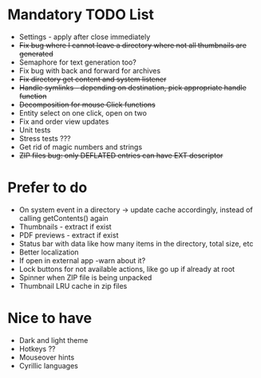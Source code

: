 # Mandatory TODO List

* Settings - apply after close immediately
* ~~Fix bug where I cannot leave a directory where not all thumbnails are generated~~
* Semaphore for text generation too?
* Fix bug with back and forward for archives
* ~~Fix directory get content and system listener~~
* ~~Handle symlinks - depending on destination, pick appropriate handle function~~
* ~~Decomposition for mouse Click functions~~
* Entity select on one click, open on two
* Fix and order view updates
* Unit tests
* Stress tests ???
* Get rid of magic numbers and strings
* ~~ZIP files bug: only DEFLATED entries can have EXT descriptor~~

# Prefer to do

* On system event in a directory -> update cache accordingly, instead of calling getContents() again
* Thumbnails - extract if exist
* PDF previews - extract if exist
* Status bar with data like how many items in the directory, total size, etc
* Better localization
* If open in external app -warn about it?
* Lock buttons for not available actions, like go up if already at root
* Spinner when ZIP file is being unpacked
* Thumbnail LRU cache in zip files

# Nice to have

* Dark and light theme
* Hotkeys ??
* Mouseover hints
* Cyrillic languages
